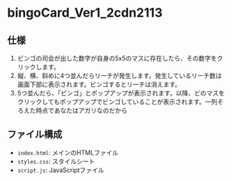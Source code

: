# bingoCard_Ver1_2cdn2113
## 仕様
1. ビンゴの司会が出した数字が自身の5x5のマスに存在したら、その数字をクリックします。
2. 縦、横、斜めに4つ並んだらリーチが発生します。発生しているリーチ数は画面下部に表示されます。ビンゴするとリーチは消えます。
3. 5つ並んだら、「ビンゴ」とポップアップが表示されます。以降、どのマスをクリックしてもポップアップでビンゴしていることが表示されます。一列そろえた時点であなたはアガリなのだから
## ファイル構成
- `index.html`: メインのHTMLファイル
- `styles.css`: スタイルシート
- `script.js`: JavaScriptファイル
